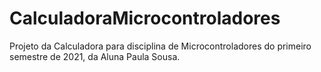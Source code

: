 # CalculadoraMicrocontroladores
Projeto da Calculadora para disciplina de Microcontroladores do primeiro semestre de 2021, da Aluna Paula Sousa. 

